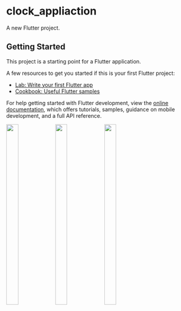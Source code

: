 # clock_appliaction

A new Flutter project.

## Getting Started

This project is a starting point for a Flutter application.

A few resources to get you started if this is your first Flutter project:

- [Lab: Write your first Flutter app](https://docs.flutter.dev/get-started/codelab)
- [Cookbook: Useful Flutter samples](https://docs.flutter.dev/cookbook)

For help getting started with Flutter development, view the
[online documentation](https://docs.flutter.dev/), which offers tutorials,
samples, guidance on mobile development, and a full API reference.
<p>
  <img src="https://github.com/Dipalig971/clock_appliaction/assets/143181151/fac2e442-13f4-4582-8503-fdb8a3f3a751" width=25% height=35%>
  <img src="https://github.com/Dipalig971/clock_appliaction/assets/143181151/54457414-88a8-433c-a2e9-bd5c08c059e0" width=25% height=35%>
  <img src="https://github.com/Dipalig971/clock_appliaction/assets/143181151/a328b9e6-ec7b-49ab-abdb-9c80ed22e657" width=25% height=35%>
</p>
